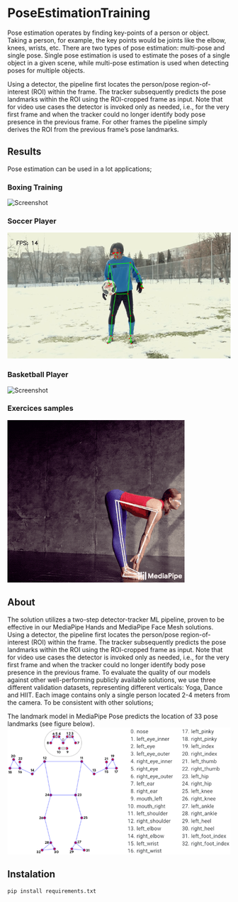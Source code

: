 # PoseEstimationTraining

  Pose estimation operates by finding key-points of a person or object. Taking a person, for example, the key points would be joints like the elbow, knees, wrists, etc. There are two types of pose estimation: multi-pose and single pose. Single pose estimation is used to estimate the poses of a single object in a given scene, while multi-pose estimation is used when detecting poses for multiple objects.
  
  Using a detector, the pipeline first locates the person/pose region-of-interest (ROI) within the frame. The tracker subsequently predicts the pose landmarks within the ROI using the ROI-cropped frame as input. Note that for video use cases the detector is invoked only as needed, i.e., for the very first frame and when the tracker could no longer identify body pose presence in the previous frame. For other frames the pipeline simply derives the ROI from the previous frame’s pose landmarks.

## Results
Pose estimation can be used in a lot applications;
### Boxing Training 
![Screenshot](/results/out.gif)
### Soccer Player
![Screenshot](/results/gifSoccerPlayer.gif)
### Basketball Player
![Screenshot](/results/gifBasketballPlayer.gif)
### Exercices samples
![Screenshot](/results/pose_tracking_example.gif)

## About 
The solution utilizes a two-step detector-tracker ML pipeline, proven to be effective in our MediaPipe Hands and MediaPipe Face Mesh solutions. Using a detector, the pipeline first locates the person/pose region-of-interest (ROI) within the frame. The tracker subsequently predicts the pose landmarks within the ROI using the ROI-cropped frame as input. Note that for video use cases the detector is invoked only as needed, i.e., for the very first frame and when the tracker could no longer identify body pose presence in the previous frame.
  To evaluate the quality of our models against other well-performing publicly available solutions, we use three different validation datasets, representing different verticals: Yoga, Dance and HIIT. Each image contains only a single person located 2-4 meters from the camera. To be consistent with other solutions;
  
  The landmark model in MediaPipe Pose predicts the location of 33 pose landmarks (see figure below).
![Screenshot](/results/pose_tracking_full_body_landmarks.png)  

## Instalation 
```
pip install requirements.txt
```

